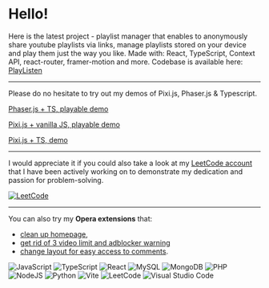 # Hello!

Here is the latest project - playlist manager that enables to anonymously share youtube playlists via links, manage playlists stored on your device and play them just the way you like. Made with: React, TypeScript, Context API, react-router, framer-motion and more. Codebase is available here: [PlayListen](https://github.com/marcin228/PlayListen)

---

Please do no hesitate to try out my demos of Pixi.js, Phaser.js & Typescript.

[Phaser.js + TS, playable demo](https://goingforit.pl/phaserjs-ts-demo)

[Pixi.js + vanilla JS, playable demo](https://goingforit.pl/pixi-js-demo)

[Pixi.js + TS, demo](https://goingforit.pl/pixi-ts-demo)

---

I would appreciate it if you could also take a look at my [LeetCode account](https://leetcode.com/u/marcin228) that I have been actively working on to demonstrate my dedication and passion for problem-solving.

[![LeetCode](https://leetcard.jacoblin.cool/marcin228?ext=heatmap)](https://leetcode.com/u/marcin228)

<!---
![LeetCode](https://leetcode-stats-six.vercel.app/?username=marcin228)
-->

---

You can also try my **Opera extensions** that:

* [clean up homepage](https://github.com/marcin228/GoodOldTube),
* [get rid of 3 video limit and adblocker warning](https://github.com/marcin228/UnlimitedTube) 
* [change layout for easy access to comments](https://github.com/marcin228/CommentsPlease).

![JavaScript](https://img.shields.io/badge/javascript-%23323330.svg?style=for-the-badge&logo=javascript&logoColor=%23F7DF1E)
![TypeScript](https://img.shields.io/badge/TypeScript-007ACC?style=for-the-badge&logo=typescript&logoColor=white)
![React](https://img.shields.io/badge/React-20232A?style=for-the-badge&logo=react&logoColor=61DAFB)
![MySQL](https://img.shields.io/badge/MySQL-00000F?style=for-the-badge&logo=mysql&logoColor=white)
![MongoDB](https://img.shields.io/badge/MongoDB-4EA94B?style=for-the-badge&logo=mongodb&logoColor=white)
![PHP](https://img.shields.io/badge/PHP-777BB4?style=for-the-badge&logo=php&logoColor=white)
![NodeJS](https://img.shields.io/badge/Node.js-43853D?style=for-the-badge&logo=node.js&logoColor=white)
![Python](https://img.shields.io/badge/Python-14354C?style=for-the-badge&logo=python&logoColor=white)
![Vite](https://img.shields.io/badge/vite-%23646CFF.svg?style=for-the-badge&logo=vite&logoColor=white)
![LeetCode](https://img.shields.io/badge/LeetCode-000000?style=for-the-badge&logo=LeetCode&logoColor=#d16c06)
![Visual Studio Code](https://img.shields.io/badge/Visual%20Studio%20Code-0078d7.svg?style=for-the-badge&logo=visual-studio-code&logoColor=white)